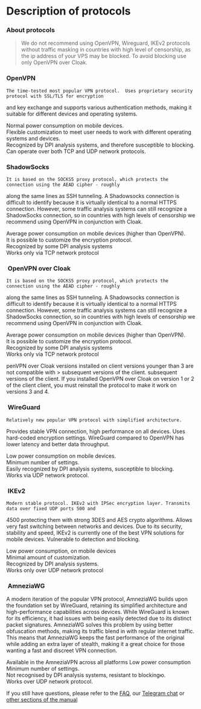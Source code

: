 # Description of protocols

### About protocols

> We do not recommend using OpenVPN, Wireguard, IKEv2 protocols without traffic masking in countries
> with high level of censorship, as the ip address of your VPS may be blocked. To avoid blocking use only
> OpenVPN over Cloak.
&nbsp;

### OpenVPN  

    The time-tested most popular VPN protocol.  Uses proprietary security protocol with SSL/TLS for encryption
and key exchange and supports various authentication methods, making it suitable for different devices and
operating systems.

Normal power consumption on mobile devices. \
Flexible customization to meet user needs to work with different operating systems and devices. \
Recognized by DPI analysis systems, and therefore susceptible to blocking. \
Can operate over both TCP and UDP network protocols. 

### ShadowSocks


    It is based on the SOCKS5 proxy protocol, which protects the connection using the AEAD cipher - roughly
along the same lines as SSH tunneling. A Shadowsocks connection is difficult to identify because it is
virtually identical to a normal HTTPS connection.
However, some traffic analysis systems can still recognize a ShadowSocks connection, so in countries with
high levels of censorship we recommend using OpenVPN in conjunction with Cloak.

Average power consumption on mobile devices (higher than OpenVPN). \
It is possible to customize the encryption protocol. \
Recognized by some DPI analysis systems  \
Works only via TCP network protocol



###  OpenVPN over Cloak

    It is based on the SOCKS5 proxy protocol, which protects the connection using the AEAD cipher - roughly
along the same lines as SSH tunneling. A Shadowsocks connection is difficult to identify because it is
virtually identical to a normal HTTPS connection.
However, some traffic analysis systems can still recognize a ShadowSocks connection, so in countries with
 high levels of censorship we recommend using OpenVPN in conjunction with Cloak.

Average power consumption on mobile devices (higher than OpenVPN). \
It is possible to customize the encryption protocol. \
Recognized by some DPI analysis systems \
Works only via TCP network protocol

 penVPN over Cloak versions installed on client versions younger than 3 are not compatible with > subsequent versions of the client. 
subsequent versions of the client. If you installed OpenVPN over Cloak on version 1 or 2 of the client
 client, you must reinstall the protocol to make it work on versions 3 and 4.

 ###  WireGuard

    Relatively new popular VPN protocol with simplified architecture. 
Provides stable VPN connection, high performance on all devices. Uses hard-coded encryption settings. 
WireGuard compared to OpenVPN has lower latency and better data throughput.

Low power consumption on mobile devices. \
Minimum number of settings. \
Easily recognized by DPI analysis systems, susceptible to blocking. \
Works via UDP network protocol.

###  IKEv2

    Modern stable protocol. IKEv2 with IPSec encryption layer. Transmits data over fixed UDP ports 500 and
4500 protecting them with strong 3DES and AES crypto algorithms. Allows very fast switching between networks and devices. Due to its security, stability and speed, IKEv2 is currently one of the best VPN solutions for mobile devices. Vulnerable to detection and blocking.


Low power consumption, on mobile devices \
Minimal amount of customization. \
Recognized by DPI analysis systems. \
Works only over UDP network protocol 




###  AmneziaWG
A modern iteration of the popular VPN protocol, AmneziaWG builds upon the foundation set by WireGuard, retaining its simplified architecture and               high-performance capabilities across devices.
While WireGuard is known for its efficiency, it had issues with being easily detected due to its distinct packet signatures. AmneziaWG solves this problem by using better obfuscation methods, making its traffic blend in with regular internet traffic.
This means that AmneziaWG keeps the fast performance of the original while adding an extra layer of stealth, making it a great choice for those wanting a fast and discreet VPN connection.

Available in the AmneziaVPN across all platforms Low power consumption \
Minimum number of settings. \
Not recognised by DPI analysis systems, resistant to blockingю. \
Works over UDP network protocol.

If you still have questions, please refer to the [FAQ], our [Telegram chat] or [other sections of the manual]


[amnezia-site-ext-link]: https://amnezia-web-nx1r.vercel.app
[about-int-link]: /about
[FAQ]: ../faq 
[Telegram chat]: https://t.me/amnezia_vpn_en
[other sections of the manual]: ../instructions









